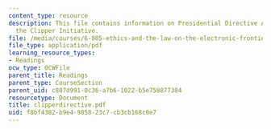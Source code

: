 ```yaml
---
content_type: resource
description: This file contains information on Presidential Directive Authorizing
  the Clipper Initiative.
file: /media/courses/6-805-ethics-and-the-law-on-the-electronic-frontier-fall-2005/f8bf4382b9e4985823c7cb3cb168c0e7_clipperdirective.pdf
file_type: application/pdf
learning_resource_types:
- Readings
ocw_type: OCWFile
parent_title: Readings
parent_type: CourseSection
parent_uid: c807d991-0c36-a7b6-1022-b5e758877384
resourcetype: Document
title: clipperdirective.pdf
uid: f8bf4382-b9e4-9858-23c7-cb3cb168c0e7
---
```

